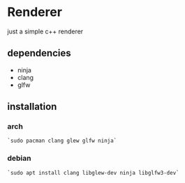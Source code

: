 # Renderer
just a simple c++ renderer

## dependencies
- ninja
- clang
- glfw

## installation

### arch 
	`sudo pacman clang glew glfw ninja`
### debian
	`sudo apt install clang libglew-dev ninja libglfw3-dev`
